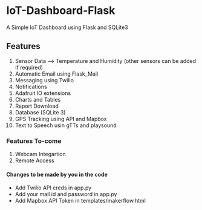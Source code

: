 # IoT-Dashboard-Flask
A Simple IoT Dashboard using Flask and SQLite3

## Features
1. Sensor Data --> Temperature and Humidity (other sensors can be added if required)
2. Automatic Email using Flask_Mail
3. Messaging using Twilio
4. Notifications
5. Adafruit IO extensions
6. Charts and Tables
7. Report Download
8. Database (SQLite 3)
9. GPS Tracking using API and Mapbox
10. Text to Speech usin gTTs and playsound


### Features To-come
1. Webcam Integartion
2. Remote Access


#### Changes to be made by you in the code
- Add Twilio API creds in app.py
- Add your mail id and password in app.py
- Add Mapbox API Token in templates/makerflow.html

